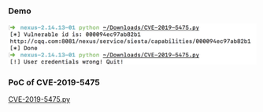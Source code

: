 ### Demo
![](imgs/20190913044207.png)

### PoC of CVE-2019-5475

[CVE-2019-5475.py](CVE-2019-5475.py)
